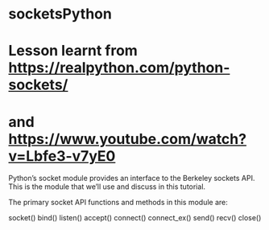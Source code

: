 # socketsPython
# Lesson learnt from https://realpython.com/python-sockets/
# and https://www.youtube.com/watch?v=Lbfe3-v7yE0
Python’s socket module provides an interface to the Berkeley sockets API. This is the module that we’ll use and discuss in this tutorial.

The primary socket API functions and methods in this module are:

socket()
bind()
listen()
accept()
connect()
connect_ex()
send()
recv()
close()
